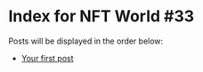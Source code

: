 # Index for NFT World #33
Posts will be displayed in the order below:

- [Your first post](./001-first.md)


